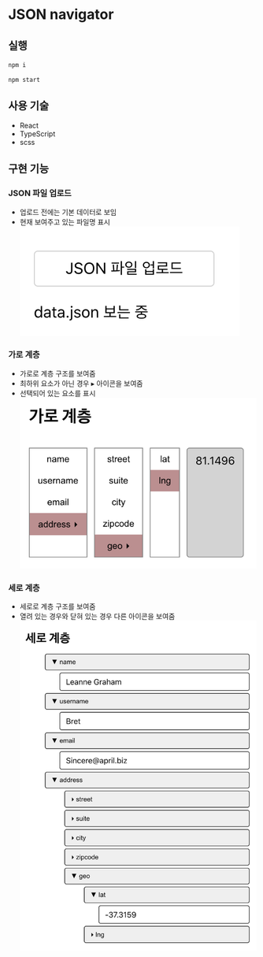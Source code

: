 # JSON navigator

## 실행
```
npm i
```
```
npm start
```

## 사용 기술
- React
- TypeScript
- scss

## 구현 기능

### JSON 파일 업로드
- 업로드 전에는 기본 데이터로 보임
- 현재 보여주고 있는 파일명 표시
![json upload](./src/images/readme/json-upload.png)

### 가로 계층
- 가로로 계층 구조를 보여줌
- 최하위 요소가 아닌 경우 ▸ 아이콘을 보여줌
- 선택되어 있는 요소를 표시
![horizontal list](./src/images/readme/horizontal-list.png)

### 세로 계층
- 세로로 계층 구조를 보여줌
- 열려 있는 경우와 닫혀 있는 경우 다른 아이콘을 보여줌
![vertical list](./src/images/readme/vertical-list.png)

